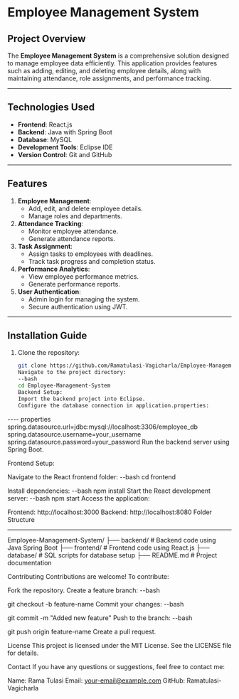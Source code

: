 # **Employee Management System**

## **Project Overview**
The **Employee Management System** is a comprehensive solution designed to manage employee data efficiently. This application provides features such as adding, editing, and deleting employee details, along with maintaining attendance, role assignments, and performance tracking.

---

## **Technologies Used**
- **Frontend**: React.js
- **Backend**: Java with Spring Boot
- **Database**: MySQL
- **Development Tools**: Eclipse IDE
- **Version Control**: Git and GitHub

---

## **Features**
1. **Employee Management**:
   - Add, edit, and delete employee details.
   - Manage roles and departments.
2. **Attendance Tracking**:
   - Monitor employee attendance.
   - Generate attendance reports.
3. **Task Assignment**:
   - Assign tasks to employees with deadlines.
   - Track task progress and completion status.
4. **Performance Analytics**:
   - View employee performance metrics.
   - Generate performance reports.
5. **User Authentication**:
   - Admin login for managing the system.
   - Secure authentication using JWT.

---

## **Installation Guide**
1. Clone the repository:
   ```bash
   git clone https://github.com/Ramatulasi-Vagicharla/Employee-Management-System.git
   Navigate to the project directory:
   --bash
   cd Employee-Management-System
   Backend Setup:
   Import the backend project into Eclipse.
   Configure the database connection in application.properties:
 ----  properties
   spring.datasource.url=jdbc:mysql://localhost:3306/employee_db
   spring.datasource.username=your_username
   spring.datasource.password=your_password
   Run the backend server using Spring Boot.
   
   Frontend Setup:
   
   Navigate to the React frontend folder:
   --bash
   cd frontend
   
   Install dependencies:
   --bash
   npm install
   Start the React development server:
   --bash
   npm start
   Access the application:
   
   Frontend: http://localhost:3000
   Backend: http://localhost:8080
   Folder Structure
   
   ---
   
   Employee-Management-System/
   ├── backend/         # Backend code using Java Spring Boot
   ├── frontend/        # Frontend code using React.js
   ├── database/        # SQL scripts for database setup
   ├── README.md        # Project documentation
   
   Contributing
   Contributions are welcome! To contribute:
   
   Fork the repository.
   Create a feature branch:
   --bash
   
   git checkout -b feature-name
   Commit your changes:
   --bash
   
   git commit -m "Added new feature"
   Push to the branch:
   --bash
   
   git push origin feature-name
   Create a pull request.
   
   License
   This project is licensed under the MIT License. See the LICENSE file for details.
   
   Contact
   If you have any questions or suggestions, feel free to contact me:
   
   Name: Rama Tulasi
   Email: your-email@example.com
   GitHub: Ramatulasi-Vagicharla

